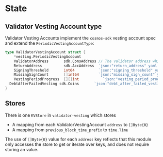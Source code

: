 # State

## Validator Vesting Account type

Validator Vesting Accounts implement the `cosmos-sdk` vesting account spec and extend the `PeriodicVestingAccountType`:

```go
type ValidatorVestingAccount struct {
	*vesting.PeriodicVestingAccount
	ValidatorAddress       sdk.ConsAddress // The validator address which will be used to check if blocks were signed
	ReturnAddress          sdk.AccAddress  `json:"return_address" yaml:"return_address"` // The account where coins will be returned in the event of a failed vesting period
	SigningThreshold       int64           `json:"signing_threshold" yaml:"signing_threshold"` // The percentage of blocks, as an integer between 0 and 100, that must be signed each period for coins to successfully vest.
	MissingSignCount       []int64         `json:"missing_sign_count" yaml:"missing_sign_count"` // An array of two integers which track the number of blocks that were not signed during the current period and the total number of blocks which have passed during the current period, respectively.
	VestingPeriodProgress  [][]int           `json:"vesting_period_progress" yaml:"vesting_period_progress"` //An 2d array with length equal to the number of vesting periods. After each period, the value at the first index of that period is updated with 1 to represent that the period is over. The value at the second index is updated to 0 for unsucessful vesting and 1 for successful vesting.
  DebtAfterFailedVesting sdk.Coins       `json:"debt_after_failed_vesting" yaml:"debt_after_failed_vesting"` // The debt currently owed by the account. Debt accumulates in the event of unsuccessful vesting periods.
}
```

## Stores

There is one `KVStore` in `validator-vesting` which stores
* A mapping from each ValidatorVestingAccount `address` to `[]Byte{0}`
* A mapping from `previous_block_time_prefix` to `time.Time`

The use of `[]Byte{0}` value for each `address` key reflects that this module only accesses the store to get or iterate over keys, and does not require storing an value.
